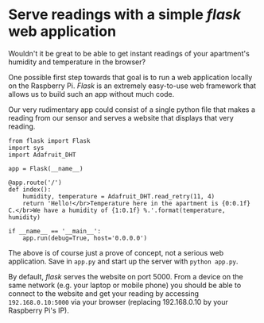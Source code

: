 # Serve readings with a simple *flask* web application

Wouldn't it be great to be able to get instant readings of your apartment's humidity and temperature in the browser?

One possible first step towards that goal is to run a web application locally on the Raspberry Pi.
*Flask* is an extremely easy-to-use web framework that allows us to build such an app without much code.

Our very rudimentary app could consist of a single python file that makes a reading from our sensor and serves a website that displays that very reading.

```
from flask import Flask
import sys
import Adafruit_DHT

app = Flask(__name__)

@app.route('/')
def index():
    humidity, temperature = Adafruit_DHT.read_retry(11, 4)
    return 'Hello!</br>Temperature here in the apartment is {0:0.1f} C.</br>We have a humidity of {1:0.1f} %.'.format(temperature, humidity)

if __name__ == '__main__':
    app.run(debug=True, host='0.0.0.0')
```

The above is of course just a prove of concept, not a serious web application.
Save in `app.py` and start up the server with `python app.py`.

By default, *flask* serves the website on port 5000. 
From a device on the same network (e.g. your laptop or mobile phone) you should be able to connect to the website and get your reading by accessing `192.168.0.10:5000` via your browser (replacing 192.168.0.10 by your Raspberry Pi's IP).
